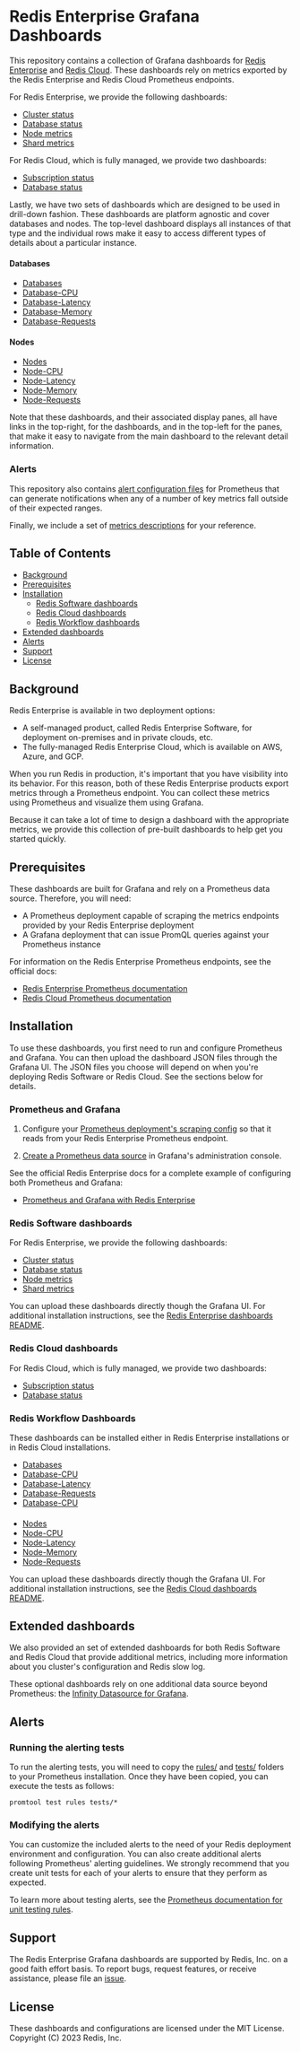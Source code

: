 # Redis Enterprise Grafana Dashboards

This repository contains a collection of Grafana dashboards for [Redis Enterprise](https://docs.redis.com/latest/rs/) and [Redis 
Cloud](https://docs.redis.com/latest/rc/).
These dashboards rely on metrics exported by the Redis Enterprise and Redis Cloud Prometheus endpoints.

For Redis Enterprise, we provide the following dashboards:
* [Cluster status](dashboards/software/basic/redis-software-cluster-dashboard.json)
* [Database status](dashboards/software/basic/redis-software-database-dashboard.json)
* [Node metrics](dashboards/software/basic/redis-software-node-dashboard.json)
* [Shard metrics](dashboards/software/basic/redis-software-shard-dashboard.json)

For Redis Cloud, which is fully managed, we provide two dashboards:
* [Subscription status](dashboards/cloud/basic/redis-cloud-subscription-dashboard.json)
* [Database status](dashboards/cloud/basic/redis-cloud-database-dashboard.json)

Lastly, we have two sets of dashboards which are designed to be used in drill-down fashion. These dashboards are platform agnostic and cover 
databases and nodes. The top-level dashboard displays all instances of that type and the individual rows make it easy to access different types of 
details about a particular instance.
#### Databases
* [Databases](dashboards/workflow/databases/redis-software-cluster-databases.json)
* [Database-CPU](dashboards/workflow/databases/redis-software-cluster-database-cpu.json)
* [Database-Latency](dashboards/workflow/databases/redis-software-cluster-database-latency.json)
* [Database-Memory](dashboards/workflow/databases/redis-software-cluster-database-memory.json)
* [Database-Requests](dashboards/workflow/databases/redis-software-cluster-database-requests.json)

#### Nodes
* [Nodes](dashboards/workflow/nodes/redis-software-cluster-nodes.json)
* [Node-CPU](dashboards/workflow/nodes/redis-software-cluster-node-cpu.json)
* [Node-Latency](dashboards/workflow/nodes/redis-software-cluster-node-latency.json)
* [Node-Memory](dashboards/workflow/nodes/redis-software-cluster-node-memory.json)
* [Node-Requests](dashboards/workflow/nodes/redis-software-cluster-node-requests.json)

Note that these dashboards, and their associated display panes, all have links in the top-right, for the dashboards, and in the top-left for the 
panes, that make it easy to navigate from the main dashboard to the relevant detail information.

### Alerts
This repository also contains [alert configuration files](rules/alerts.yml) for Prometheus that can generate notifications when any of a number of 
key metrics fall outside of their expected ranges.

Finally, we include a set of [metrics descriptions](metrics) for your reference.

## Table of Contents

* [Background](#background)
* [Prerequisites](#prerequisites)
* [Installation](#installation)
   - [Redis Software dashboards](#redis-software-dashboards)
   - [Redis Cloud dashboards](#redis-cloud-dashboards)
   - [Redis Workflow dashboards](#redis-workflow-dashboards)
* [Extended dashboards](#extended-dashboards)
* [Alerts](#alerts)
* [Support](#support)
* [License](#license)

## Background

Redis Enterprise is available in two deployment options:
* A self-managed product, called Redis Enterprise Software, for deployment on-premises and in private clouds, etc.
* The fully-managed Redis Enterprise Cloud, which is available on AWS, Azure, and GCP.

When you run Redis in production, it's important that you have visibility into its behavior.
For this reason, both of these Redis Enterprise products export metrics through a Prometheus endpoint.
You can collect these metrics using Prometheus and visualize them using Grafana.

Because it can take a lot of time to design a dashboard with the appropriate metrics, we provide
this collection of pre-built dashboards to help get you started quickly.

## Prerequisites

These dashboards are built for Grafana and rely on a Prometheus data source. Therefore, you will need:

* A Prometheus deployment capable of scraping the metrics endpoints provided by your Redis Enterprise deployment
* A Grafana deployment that can issue PromQL queries against your Prometheus instance

For information on the Redis Enterprise Prometheus endpoints, see the official docs:
* [Redis Enterprise Prometheus documentation](https://docs.redis.com/latest/rs/clusters/monitoring/prometheus-integration/)
* [Redis Cloud Prometheus documentation](https://docs.redis.com/latest/rc/cloud-integrations/prometheus-integration/)

## Installation

To use these dashboards, you first need to run and configure Prometheus and Grafana.
You can then upload the dashboard JSON files through the Grafana UI. The JSON files
you choose will depend on when you're deploying Redis Software or Redis Cloud.
See the sections below for details.

### Prometheus and Grafana

1. Configure your [Prometheus deployment's scraping config](https://prometheus.io/docs/prometheus/latest/configuration/configuration/#scrape_config) 
so that it reads from your Redis Enterprise Prometheus endpoint.

2. [Create a Prometheus data source](https://grafana.com/docs/grafana/v8.5/datasources/add-a-data-source/) in Grafana's administration console.

See the official Redis Enterprise docs for a complete example of configuring both Prometheus and Grafana:

* [Prometheus and Grafana with Redis Enterprise](https://docs.redis.com/latest/rs/clusters/monitoring/prometheus-integration/)

### Redis Software dashboards

For Redis Enterprise, we provide the following dashboards:
* [Cluster status](dashboards/software/basic/redis-software-cluster-dashboard.json)
* [Database status](dashboards/software/basic/redis-software-database-dashboard.json)
* [Node metrics](dashboards/software/basic/redis-software-node-dashboard.json)
* [Shard metrics](dashboards/software/basic/redis-software-shard-dashboard.json)

You can upload these dashboards directly though the Grafana UI. For additional installation instructions, see the [Redis Enterprise dashboards 
README](dashboards/software/README-SOFTWARE.md).

### Redis Cloud dashboards

For Redis Cloud, which is fully managed, we provide two dashboards:
* [Subscription status](dashboards/cloud/basic/redis-cloud-subscription-dashboard.json)
* [Database status](dashboards/cloud/basic/redis-cloud-database-dashboard.json)

### Redis Workflow Dashboards

These dashboards can be installed either in Redis Enterprise installations or in Redis Cloud installations. 

* [Databases](dashboards/workflow/databases/redis-software-cluster-databases.json)
* [Database-CPU](dashboards/workflow/databases/redis-software-cluster-database-cpu.json)
* [Database-Latency](dashboards/workflow/databases/redis-software-cluster-database-latency.json)
* [Database-Requests](dashboards/workflow/databases/redis-software-cluster-database-requests.json)
* [Database-CPU](dashboards/workflow/databases/redis-software-cluster-database-cpu.json)
####
* [Nodes](dashboards/workflow/nodes/redis-software-cluster-nodes.json)
* [Node-CPU](dashboards/workflow/nodes/redis-software-cluster-node-cpu.json)
* [Node-Latency](dashboards/workflow/nodes/redis-software-cluster-node-latency.json)
* [Node-Memory](dashboards/workflow/nodes/redis-software-cluster-node-memory.json)
* [Node-Requests](dashboards/workflow/nodes/redis-software-cluster-node-requests.json)


You can upload these dashboards directly though the Grafana UI. For additional installation instructions, see the [Redis Cloud dashboards 
README](dashboards/cloud/README-CLOUD.md).

## Extended dashboards

We also provided an set of extended dashboards for both Redis Software and Redis Cloud that provide additional metrics, including more information 
about you cluster's configuration and Redis slow log.

These optional dashboards rely on one additional data source beyond Prometheus: the [Infinity Datasource for 
Grafana](https://grafana.com/grafana/plugins/yesoreyeram-infinity-datasource/).

## Alerts

### Running the alerting tests

To run the alerting tests, you will need to copy the [rules/](rules) and [tests/](tests) folders to your Prometheus installation. Once they have been 
copied,
you can execute the tests as follows:

```
promtool test rules tests/*
```

### Modifying the alerts

You can customize the included alerts to the need of your Redis deployment environment and configuration. You can also create additional alerts 
following Prometheus' alerting guidelines. We strongly recommend that you create unit tests for each of your alerts to ensure that they perform as 
expected.

To learn more about testing alerts, see the [Prometheus documentation for unit testing 
rules](https://prometheus.io/docs/prometheus/latest/configuration/unit_testing_rules/).

## Support

The Redis Enterprise Grafana dashboards are supported by Redis, Inc. on a good faith effort basis. To report bugs, request features, or receive 
assistance, please file an [issue](https://github.com/redis-field-engineering/redis-enterprise-grafana-dashboards/issues).

## License

These dashboards and configurations are licensed under the MIT License. Copyright (C) 2023 Redis, Inc.
